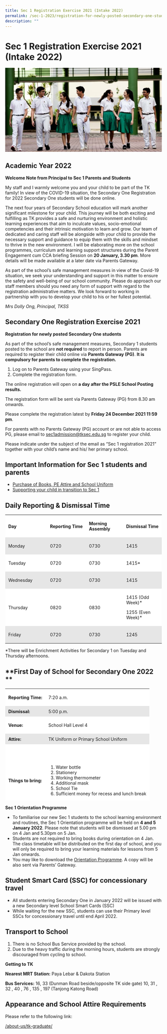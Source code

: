 ```yaml
---
title: Sec 1 Registration Exercise 2021 (Intake 2022)
permalink: /sec-1-2023/registration-for-newly-posted-secondary-one-students/
description: ""
---
```

# Sec 1 Registration Exercise 2021 (Intake 2022)

[![](/images/Sec%201%202023/Academic-year-2022.png)](/images/Sec%201%202023/Academic-year-2022.png)

**Academic Year 2022**
----------------------

**Welcome Note from Principal to Sec 1 Parents and Students**

My staff and I warmly welcome you and your child to be part of the TK family! In view of the COVID-19 situation, the Secondary One Registration for 2022 Secondary One students will be done online.

The next four years of Secondary School education will mark another significant milestone for your child. This journey will be both exciting and fulfilling as TK provides a safe and nurturing environment and holistic learning experiences that aim to inculcate values, socio-emotional competencies and their intrinsic motivation to learn and grow. Our team of dedicated and caring staff will be alongside with your child to provide the necessary support and guidance to equip them with the skills and mindset to thrive in the new environment. I will be elaborating more on the school programmes, curriculum and learning support structures during the Parent Engagement cum CCA briefing Session on **20 January, 3.30 pm**. More details will be made available at a later date via Parents Gateway.

As part of the school’s safe management measures in view of the Covid-19 situation, we seek your understanding and support in this matter to ensure the safety and well-being of our school community. Please do approach our staff members should you need any form of support with regard to the registration administrative matters. We look forward to working in partnership with you to develop your child to his or her fullest potential.

_Mrs Dolly Ong, Principal, TKSS_

**Secondary One Registration Exercise 2021**
--------------------------------------------

**Registration for newly posted Secondary One students**

As part of the school’s safe management measures, Secondary 1 students posted to the school are **not required** to report in person. Parents are required to register their child online via **Parents Gateway (PG)**. **It is compulsory for parents to complete the registration.**

1.  Log on to Parents Gateway using your SingPass.
2.  Complete the registration form.

The online registration will open on **a day after the PSLE School Posting results.**

The registration form will be sent via Parents Gateway (PG) from 8.30 am onwards.

Please complete the registration latest by **Friday 24 December 2021 11:59 pm**.

For parents with no Parents Gateway (PG) account or are not able to access PG, please email to [sec1admission@tksec.edu.sg](mailto:sec1admission@tksec.edu.sg) to register your child.

Please indicate under the subject of the email as “Sec 1 registration 2021” together with your child’s name and his/ her primary school.

**Important Information for Sec 1 students and parents**
--------------------------------------------------------

*   [Purchase of Books, PE Attire and School Uniform](https://tanjongkatongsec.moe.edu.sg/purchase-of-text-and-workbooks-pe-attire-and-school-uniform-2022/)
*   [Supporting your child in transition to Sec 1](https://www.moe.gov.sg/secondary/transition-to-secondary)

**Daily Reporting & Dismissal Time**
------------------------------------

<table style="box-sizing: inherit; border-collapse: collapse; border-spacing: 0px; max-width: 100%;"><tbody style="box-sizing: inherit;"><tr style="box-sizing: inherit; background: rgb(255, 255, 255);"><td width="126" style="box-sizing: inherit; padding: 5px 10px;"><p style="box-sizing: inherit; font-size: 1em;"><strong style="box-sizing: inherit; font-weight: bold;">Day</strong></p></td><td width="118" style="box-sizing: inherit; padding: 5px 10px;"><p style="box-sizing: inherit; font-size: 1em;"><strong style="box-sizing: inherit; font-weight: bold;">Reporting Time</strong></p></td><td width="110" style="box-sizing: inherit; padding: 5px 10px;"><p style="box-sizing: inherit; font-size: 1em;"><strong style="box-sizing: inherit; font-weight: bold;">Morning Assembly</strong></p></td><td width="117" style="box-sizing: inherit; padding: 5px 10px;"><p style="box-sizing: inherit; font-size: 1em;"><strong style="box-sizing: inherit; font-weight: bold;">Dismissal Time</strong></p></td></tr><tr style="box-sizing: inherit; background: rgb(230, 230, 230);"><td width="126" style="box-sizing: inherit; padding: 5px 10px;"><p style="box-sizing: inherit; font-size: 1em;">Monday</p></td><td width="118" style="box-sizing: inherit; padding: 5px 10px;"><p style="box-sizing: inherit; font-size: 1em;">0720</p></td><td width="110" style="box-sizing: inherit; padding: 5px 10px;"><p style="box-sizing: inherit; font-size: 1em;">0730</p></td><td width="117" style="box-sizing: inherit; padding: 5px 10px;"><p style="box-sizing: inherit; font-size: 1em;">1415</p></td></tr><tr style="box-sizing: inherit; background: rgb(255, 255, 255);"><td width="126" style="box-sizing: inherit; padding: 5px 10px;"><p style="box-sizing: inherit; font-size: 1em;">Tuesday</p></td><td width="118" style="box-sizing: inherit; padding: 5px 10px;"><p style="box-sizing: inherit; font-size: 1em;">0720</p></td><td width="110" style="box-sizing: inherit; padding: 5px 10px;"><p style="box-sizing: inherit; font-size: 1em;">0730</p></td><td width="117" style="box-sizing: inherit; padding: 5px 10px;"><p style="box-sizing: inherit; font-size: 1em;">1415*</p></td></tr><tr style="box-sizing: inherit; background: rgb(230, 230, 230);"><td width="126" style="box-sizing: inherit; padding: 5px 10px;"><p style="box-sizing: inherit; font-size: 1em;">Wednesday</p></td><td width="118" style="box-sizing: inherit; padding: 5px 10px;"><p style="box-sizing: inherit; font-size: 1em;">0720</p></td><td width="110" style="box-sizing: inherit; padding: 5px 10px;"><p style="box-sizing: inherit; font-size: 1em;">0730</p></td><td width="117" style="box-sizing: inherit; padding: 5px 10px;"><p style="box-sizing: inherit; font-size: 1em;">1415</p></td></tr><tr style="box-sizing: inherit; background: rgb(255, 255, 255);"><td width="126" style="box-sizing: inherit; padding: 5px 10px;"><p style="box-sizing: inherit; font-size: 1em;">Thursday</p></td><td width="118" style="box-sizing: inherit; padding: 5px 10px;"><p style="box-sizing: inherit; font-size: 1em;">0820</p></td><td width="110" style="box-sizing: inherit; padding: 5px 10px;"><p style="box-sizing: inherit; font-size: 1em;">0830</p></td><td width="117" style="box-sizing: inherit; padding: 5px 10px;"><p style="box-sizing: inherit; font-size: 1em;">1415 (Odd Week)*</p><p style="box-sizing: inherit; font-size: 1em;">1255 (Even Week)*</p></td></tr><tr style="box-sizing: inherit; background: rgb(230, 230, 230);"><td width="126" style="box-sizing: inherit; padding: 5px 10px;"><p style="box-sizing: inherit; font-size: 1em;">Friday</p></td><td width="118" style="box-sizing: inherit; padding: 5px 10px;"><p style="box-sizing: inherit; font-size: 1em;">0720</p></td><td width="110" style="box-sizing: inherit; padding: 5px 10px;"><p style="box-sizing: inherit; font-size: 1em;">0730</p></td><td width="117" style="box-sizing: inherit; padding: 5px 10px;"><p style="box-sizing: inherit; font-size: 1em;">1245</p></td></tr></tbody></table>

\*There will be Enrichment Activities for Secondary 1 on Tuesday and Thursday afternoons.

**First Day of School for Secondary One 2022  
**
-------------------------------------------------

<table style="box-sizing: inherit; border-collapse: collapse; border-spacing: 0px; max-width: 100%; width: 856.333px; height: 360px;"><tbody style="box-sizing: inherit;"><tr style="box-sizing: inherit; background: rgb(255, 255, 255); height: 45px;"><td style="box-sizing: inherit; padding: 5px 10px; height: 45px;"><strong style="box-sizing: inherit; font-weight: bold;">Reporting Time:</strong></td><td style="box-sizing: inherit; padding: 5px 10px; height: 45px;">7:20 a.m.</td></tr><tr style="box-sizing: inherit; background: rgb(230, 230, 230); height: 24px;"><td style="box-sizing: inherit; padding: 5px 10px; height: 24px;"><strong style="box-sizing: inherit; font-weight: bold;">Dismissal:</strong></td><td style="box-sizing: inherit; padding: 5px 10px; height: 24px;">5:00 p.m.</td></tr><tr style="box-sizing: inherit; background: rgb(255, 255, 255); height: 45px;"><td style="box-sizing: inherit; padding: 5px 10px; height: 45px;"><strong style="box-sizing: inherit; font-weight: bold;">Venue:</strong></td><td style="box-sizing: inherit; padding: 5px 10px; height: 45px;">School Hall Level 4</td></tr><tr style="box-sizing: inherit; background: rgb(230, 230, 230); height: 24px;"><td style="box-sizing: inherit; padding: 5px 10px; height: 24px;"><strong style="box-sizing: inherit; font-weight: bold;">Attire:</strong></td><td style="box-sizing: inherit; padding: 5px 10px; height: 24px;">TK Uniform or Primary School Uniform</td></tr><tr style="box-sizing: inherit; background: rgb(255, 255, 255); height: 222px;"><td style="box-sizing: inherit; padding: 5px 10px; height: 222px;"><strong style="box-sizing: inherit; font-weight: bold;">Things to bring:</strong></td><td style="box-sizing: inherit; padding: 5px 10px; height: 222px;"><ol style="box-sizing: inherit;"><li style="box-sizing: inherit;">Water bottle</li><li style="box-sizing: inherit;">Stationery</li><li style="box-sizing: inherit;">Working thermometer</li><li style="box-sizing: inherit;">Additional mask</li><li style="box-sizing: inherit;">School Tie</li><li style="box-sizing: inherit;">Sufficient money for recess and lunch break</li></ol></td></tr></tbody></table>

**Sec 1 Orientation Programme**

*   To familiarise our new Sec 1 students to the school learning environment and routines, the Sec 1 Orientation programme will be held on **4 and 5 January 2022**. Please note that students will be dismissed at 5.00 pm on 4 Jan and 5.30pm on 5 Jan.
*   Students are not required to bring books during orientation on 4 Jan. The class timetable will be distributed on the first day of school, and you will only be required to bring your learning materials for lessons from 5 Jan onwards.
*   You may like to download the [Orientation Programme](https://tanjongkatongsec.moe.edu.sg/wp-content/uploads/2021/12/Orientation_-Investiture_Programme_2022-PG.pdf). A copy will be also sent via Parents’ Gateway.

**Student Smart Card (SSC) for concessionary travel**
-----------------------------------------------------

*   All students entering Secondary One in January 2022 will be issued with a new Secondary level School Smart Cards (SSC)
*   While waiting for the new SSC, students can use their Primary level SSCs for concessionary travel until end April 2022.

**Transport to School**
-----------------------

1.  There is no School Bus Service provided by the school.
2.  Due to the heavy traffic during the morning hours, students are strongly discouraged from cycling to school.

**Getting to TK**

**Nearest MRT Station:** Paya Lebar & Dakota Station

**Bus Services:** 16, 33 (Dunman Road beside/opposite TK side gate) 10, 31 , 32 , 40 , 76 , 135 , 197 (Tanjong Katong Road)

**Appearance and School Attire Requirements**
---------------------------------------------

Please refer to the following link:

[/about-us/tk-graduate/](/about-us/tk-graduate/)